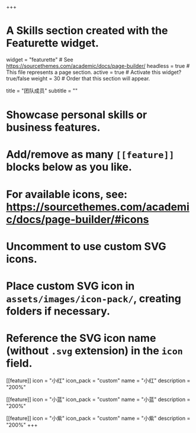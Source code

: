 +++
# A Skills section created with the Featurette widget.
widget = "featurette"  # See https://sourcethemes.com/academic/docs/page-builder/
headless = true  # This file represents a page section.
active = true  # Activate this widget? true/false
weight = 30  # Order that this section will appear.

title = "团队成员"
subtitle = ""

# Showcase personal skills or business features.
# 
# Add/remove as many `[[feature]]` blocks below as you like.
# 
# For available icons, see: https://sourcethemes.com/academic/docs/page-builder/#icons



# Uncomment to use custom SVG icons.
# Place custom SVG icon in `assets/images/icon-pack/`, creating folders if necessary.
# Reference the SVG icon name (without `.svg` extension) in the `icon` field.
[[feature]]
icon = "小红"
icon_pack = "custom"
name = "小红"
description = "200%"

[[feature]]
icon = "小蓝"
icon_pack = "custom"
name = "小蓝"
description = "200%"

[[feature]]
icon = "小紫"
icon_pack = "custom"
name = "小紫"
description = "200%"
+++
